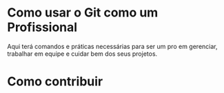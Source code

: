 # Como usar o Git como um Profissional

Aqui terá comandos e práticas necessárias para ser um pro em gerenciar, trabalhar em equipe e cuidar bem dos seus projetos.

# Como contribuir
